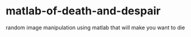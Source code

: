 # matlab-of-death-and-despair
random image manipulation using matlab that will make you want to die
